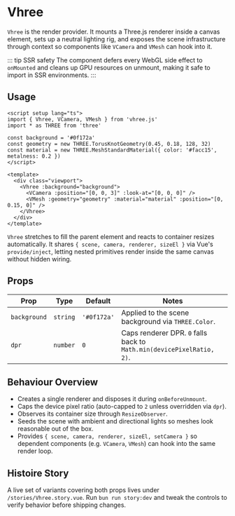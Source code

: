 # Vhree

`Vhree` is the render provider. It mounts a Three.js renderer inside a canvas element, sets up a neutral lighting rig, and exposes the scene infrastructure through context so components like `VCamera` and `VMesh` can hook into it.

::: tip SSR safety
The component defers every WebGL side effect to `onMounted` and cleans up GPU resources on unmount, making it safe to import in SSR environments.
:::

## Usage

```vue
<script setup lang="ts">
import { Vhree, VCamera, VMesh } from 'vhree.js'
import * as THREE from 'three'

const background = '#0f172a'
const geometry = new THREE.TorusKnotGeometry(0.45, 0.18, 128, 32)
const material = new THREE.MeshStandardMaterial({ color: '#facc15', metalness: 0.2 })
</script>

<template>
  <div class="viewport">
    <Vhree :background="background">
      <VCamera :position="[0, 0, 3]" :look-at="[0, 0, 0]" />
      <VMesh :geometry="geometry" :material="material" :position="[0, 0.15, 0]" />
    </Vhree>
  </div>
</template>
```

`Vhree` stretches to fill the parent element and reacts to container resizes automatically. It shares `{ scene, camera, renderer, sizeEl }` via Vue's `provide/inject`, letting nested primitives render inside the same canvas without hidden wiring.

## Props

| Prop | Type | Default | Notes |
| --- | --- | --- | --- |
| `background` | `string` | `'#0f172a'` | Applied to the scene background via `THREE.Color`. |
| `dpr` | `number` | `0` | Caps renderer DPR. `0` falls back to `Math.min(devicePixelRatio, 2)`. |

## Behaviour Overview

- Creates a single renderer and disposes it during `onBeforeUnmount`.
- Caps the device pixel ratio (auto-capped to `2` unless overridden via `dpr`).
- Observes its container size through `ResizeObserver`.
- Seeds the scene with ambient and directional lights so meshes look reasonable out of the box.
- Provides `{ scene, camera, renderer, sizeEl, setCamera }` so dependent components (e.g. `VCamera`, `VMesh`) can hook into the same render loop.

## Histoire Story

A live set of variants covering both props lives under `/stories/Vhree.story.vue`. Run `bun run story:dev` and tweak the controls to verify behavior before shipping changes.

